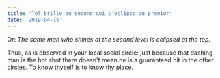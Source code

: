 ```yaml
---
title: "Tel brille au second qui s'eclipse au premier"
date: '2019-04-15'
---
```

Or: _The same man who shines at the second level is eclipsed at the top._

Thus, as is observed in your local social circle: just because that dashing man is the hot shot there doesn't mean he is a guaranteed hit in the other circles. To know thyself is to know thy place.